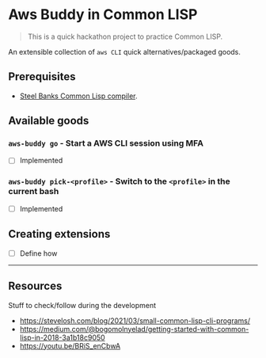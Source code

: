 # Aws Buddy in Common LISP

> This is a quick hackathon project to practice Common LISP.

An extensible collection of `aws CLI` quick alternatives/packaged goods.

## Prerequisites

- [Steel Banks Common Lisp compiler](http://www.sbcl.org/).

## Available goods

### `aws-buddy go` - Start a AWS CLI session using MFA

- [ ] Implemented

### `aws-buddy pick-<profile>` - Switch to the `<profile>` in the current bash

- [ ] Implemented

## Creating extensions

- [ ] Define how

---

## Resources

Stuff to check/follow during the development

- <https://stevelosh.com/blog/2021/03/small-common-lisp-cli-programs/>
- <https://medium.com/@bogomolnyelad/getting-started-with-common-lisp-in-2018-3a1b18c9050>
- <https://youtu.be/BRiS_enCbwA>
